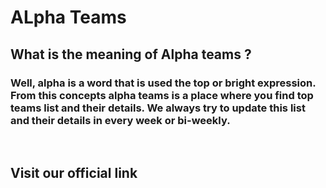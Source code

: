 # ALpha Teams
## What is the meaning of Alpha teams ?
<h3>Well, alpha is a word that is used the top or bright expression. From this concepts alpha teams is a place where you find top teams list and their details. We always try to update this list and their details in every week or bi-weekly. </h3>
<br>

## Visit our official link

